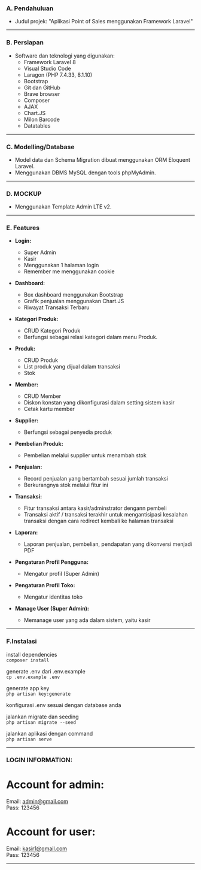 ### A. Pendahuluan

- Judul projek: "Aplikasi Point of Sales menggunakan Framework Laravel"

-------------------------

### B. Persiapan

- Software dan teknologi yang digunakan:
  - Framework Laravel 8
  - Visual Studio Code
  - Laragon (PHP 7.4.33, 8.1.10)
  - Bootstrap
  - Git dan GitHub
  - Brave browser
  - Composer
  - AJAX
  - Chart.JS
  - Milon Barcode
  - Datatables
-------------------------

### C. Modelling/Database

- Model data dan Schema Migration dibuat menggunakan ORM Eloquent Laravel.
- Menggunakan DBMS MySQL dengan tools phpMyAdmin.

-------------------------

### D. MOCKUP

- Menggunakan Template Admin LTE v2.

-------------------------
### E. Features

- **Login:**
  - Super Admin
  - Kasir
  - Menggunakan 1 halaman login
  - Remember me menggunakan cookie

- **Dashboard:**
  - Box dashboard menggunakan Bootstrap
  - Grafik penjualan menggunakan Chart.JS
  - Riwayat Transaksi Terbaru

- **Kategori Produk:**
  - CRUD Kategori Produk
  - Berfungsi sebagai relasi kategori dalam menu Produk.

- **Produk:**
  - CRUD Produk
  - List produk yang dijual dalam transaksi
  - Stok

- **Member:**
  - CRUD Member
  - Diskon konstan yang dikonfigurasi dalam setting sistem kasir
  - Cetak kartu member

- **Supplier:**
  - Berfungsi sebagai penyedia produk

- **Pembelian Produk:**
  - Pembelian melalui supplier untuk menambah stok

- **Penjualan:**
  - Record penjualan yang bertambah sesuai jumlah transaksi
  - Berkurangnya stok melalui fitur ini

- **Transaksi:**
  - Fitur transaksi antara kasir/adminstrator dengann pembeli
  - Transaksi aktif / transaksi terakhir untuk mengantisipasi kesalahan transaksi dengan cara redirect kembali ke halaman transaksi

- **Laporan:**
  - Laporan penjualan, pembelian, pendapatan yang dikonversi menjadi PDF

- **Pengaturan Profil Pengguna:**
  - Mengatur profil (Super Admin)

- **Pengaturan Profil Toko:**
  - Mengatur identitas toko

- **Manage User (Super Admin):**
  - Memanage user yang ada dalam sistem, yaitu kasir

-------------------------

### F.Instalasi

install dependencies <br>
`composer install`

generate .env dari .env.example <br>
`cp .env.example .env`

generate app key <br>
`php artisan key:generate`

konfigurasi .env sesuai dengan database anda <br>

jalankan migrate dan seeding <br>
`php artisan migrate --seed`

jalankan aplikasi dengan command <br>
`php artisan serve`

-------------------------

### LOGIN INFORMATION:

# Account for admin:
Email: admin@gmail.com <br>
Pass: 123456

# Account for user:
Email: kasir1@gmail.com <br>
Pass: 123456

-------------------------
